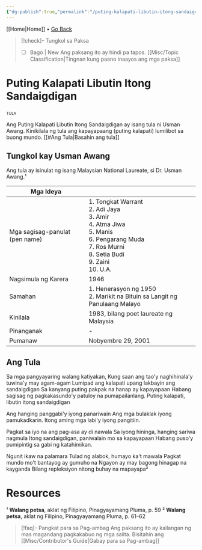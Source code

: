 ```yaml
---
{"dg-publish":true,"permalink":"/puting-kalapati-libutin-itong-sandaigdigan/"}
---
```



[[Home\|Home]] • <a href="javascript:history.back()">Go Back</a>

>[!check]- Tungkol sa Paksa
>- [ ] Bago | New
>Ang paksang ito ay hindi pa tapos.
>[[Misc/Topic Classification\|Tingnan kung paano inaayos ang mga paksa]]

# Puting Kalapati Libutin Itong Sandaigdigan

<div style="font-variant: small-caps;">tula</div>

Ang Puting Kalapati Libutin Itong Sandaigdigan ay isang tula ni Usman Awang. Kinikilala ng tula ang kapayapaang (puting kalapati) lumilibot sa buong mundo. [[#Ang Tula|Basahin ang tula]]

## Tungkol kay Usman Awang
Ang tula ay isinulat ng isang Malaysian National Laureate, si Dr. Usman Awang.¹

| Mga Ideya                      |                                                                                                                                                        |
| ------------------------------ | ------------------------------------------------------------------------------------------------------------------------------------------------------ |
| Mga sagisag-panulat (pen name) | 1. Tongkat Warrant<br>2. Adi Jaya<br>3. Amir<br>4. Atma Jiwa<br>5. Manis<br>6. Pengarang Muda<br>7. Ros Murni<br>8. Setia Budi<br>9. Zaini<br>10. U.A. |
| Nagsimula ng Karera            | 1946                                                                                                                                                   |
| Samahan                        | 1. Henerasyon ng 1950<br>2. Marikit na Bituin sa Langit ng Panulaang Malayo                                                                            |
| Kinilala                       | 1983, bilang poet laureate ng Malaysia                                                                                                                 |
| Pinanganak                     | -                                                                                                                                                      |
| Pumanaw                        | Nobyembre 29, 2001                                                                                                                                     |


## Ang Tula
Sa mga pangyayaring walang katiyakan, 
Kung saan ang tao'y naghihinala'y tuwina'y may agam-agam
Lumipad ang kalapati upang lakbayin ang sandaigdigan 
Sa kanyang puting pakpak na hanap ay kapayapaan 
Habang sagisag ng pagkakasundo'y patuloy na pumapailanlang. 
Puting kalapati, libutin itong sandaigdigan

Ang hanging panggabi'y iyong panariwain 
Ang mga bulaklak iyong pamukadkarin.
Itong aming mga labi'y iyong pangitiin.

Pagkat sa iyo na ang pag-asa ay di nawala
Sa iyong hininga, hanging sariwa nagmula
Itong sandaigdigan, paniwalain mo sa kapayapaan
Habang puso'y pumipintig sa gabi ng katahimikan.

Ngunit ikaw na palamara
Tulad ng alabok, humayo ka't mawala
Pagkat mundo mo't bantayog ay gumuho na
Ngayon ay may bagong hinagap na kayganda 
Bilang repleksiyon nitong buhay na mapayapa²

# Resources
 ¹  **Walang petsa**, aklat ng Filipino, Pinagyayamang Pluma, p. 59
² **Walang petsa**, aklat ng Filipino, Pinagyayamang Pluma, p. 61–62

>[!faq]- Pangkat para sa Pag-ambag
>Ang paksang ito ay kailangan ng mas magandang pagkakabuo ng mga salita. Bisitahin ang [[Misc/Contributor's Guide\|Gabay para sa Pag-ambag]]

